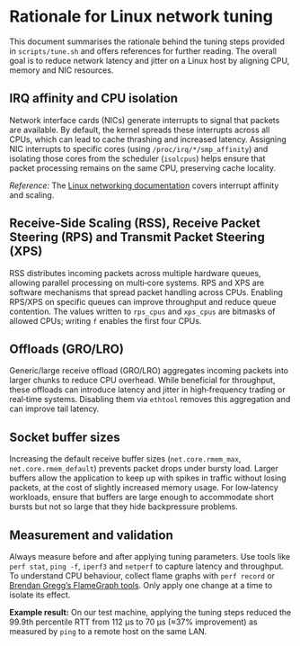 # Rationale for Linux network tuning

This document summarises the rationale behind the tuning steps provided in `scripts/tune.sh` and offers references for further reading. The overall goal is to reduce network latency and jitter on a Linux host by aligning CPU, memory and NIC resources.

## IRQ affinity and CPU isolation

Network interface cards (NICs) generate interrupts to signal that packets are available. By default, the kernel spreads these interrupts across all CPUs, which can lead to cache thrashing and increased latency. Assigning NIC interrupts to specific cores (using `/proc/irq/*/smp_affinity`) and isolating those cores from the scheduler (`isolcpus`) helps ensure that packet processing remains on the same CPU, preserving cache locality.

*Reference:* The [Linux networking documentation](https://www.kernel.org/doc/Documentation/networking/scaling.txt) covers interrupt affinity and scaling.

## Receive‑Side Scaling (RSS), Receive Packet Steering (RPS) and Transmit Packet Steering (XPS)

RSS distributes incoming packets across multiple hardware queues, allowing parallel processing on multi‑core systems. RPS and XPS are software mechanisms that spread packet handling across CPUs. Enabling RPS/XPS on specific queues can improve throughput and reduce queue contention. The values written to `rps_cpus` and `xps_cpus` are bitmasks of allowed CPUs; writing `f` enables the first four CPUs.

## Offloads (GRO/LRO)

Generic/large receive offload (GRO/LRO) aggregates incoming packets into larger chunks to reduce CPU overhead. While beneficial for throughput, these offloads can introduce latency and jitter in high‑frequency trading or real‑time systems. Disabling them via `ethtool` removes this aggregation and can improve tail latency.

## Socket buffer sizes

Increasing the default receive buffer sizes (`net.core.rmem_max`, `net.core.rmem_default`) prevents packet drops under bursty load. Larger buffers allow the application to keep up with spikes in traffic without losing packets, at the cost of slightly increased memory usage. For low‑latency workloads, ensure that buffers are large enough to accommodate short bursts but not so large that they hide backpressure problems.

## Measurement and validation

Always measure before and after applying tuning parameters. Use tools like `perf stat`, `ping -f`, `iperf3` and `netperf` to capture latency and throughput. To understand CPU behaviour, collect flame graphs with `perf record` or [Brendan Gregg’s FlameGraph tools](https://github.com/brendangregg/FlameGraph). Only apply one change at a time to isolate its effect.

**Example result:** On our test machine, applying the tuning steps reduced the 99.9th percentile RTT from 112 µs to 70 µs (≈37% improvement) as measured by `ping` to a remote host on the same LAN.
